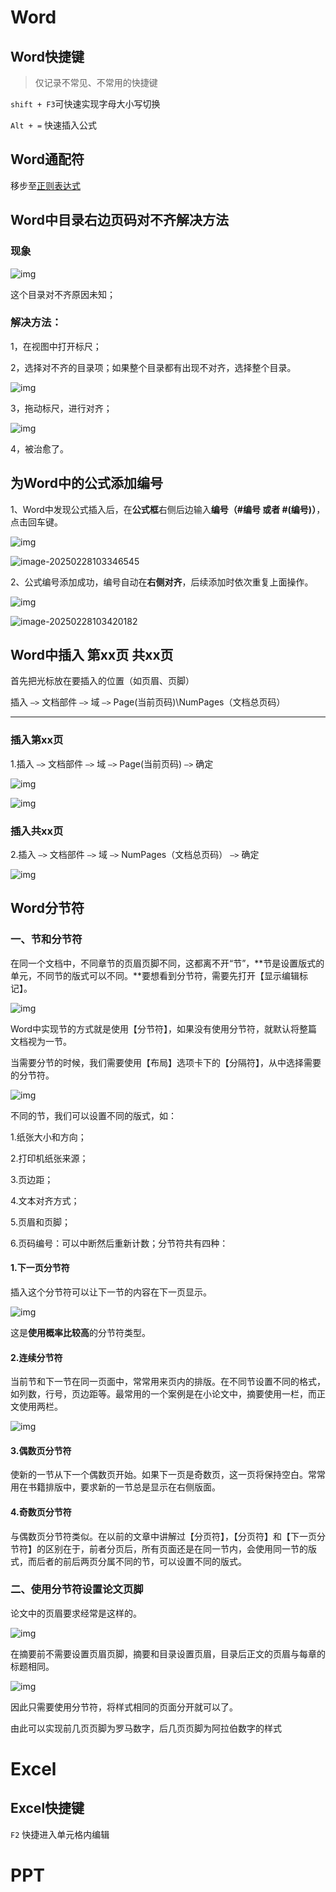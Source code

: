 # 

# Word

## Word快捷键

> 仅记录不常见、不常用的快捷键

`shift + F3`可快速实现字母大小写切换

`Alt + =` 快速插入公式

## Word通配符

移步至[正则表达式](/study/工具技巧/正则表达式?id=五、Word通配符替换)

## Word中目录右边页码对不齐解决方法

### 现象

![img](./assets/Office/9fe56768e3e6f88adf9930b9ad37f184.png)

这个目录对不齐原因未知；

### 解决方法：

1，在视图中打开标尺；

2，选择对不齐的目录项；如果整个目录都有出现不对齐，选择整个目录。

![img](./assets/Office/dbc8aaa6ea20b8139d0779414295928a.png)

3，拖动标尺，进行对齐；

![img](./assets/Office/3b6cb08a9e0b88fc89f135ccb41c13d8.png)

4，被治愈了。

## 为Word中的公式添加编号

1、Word中发现公式插入后，在**公式框**右侧后边输入**编号（#编号 或者 #(编号)）**，点击回车键。

![img](./assets/Office/1a5dff47240032fdff6b448c6112f2dafd11abb7.png@884w_362h.webp)

![image-20250228103346545](./assets/Office/image-20250228103346545.png)



2、公式编号添加成功，编号自动在**右侧对齐**，后续添加时依次重复上面操作。

![img](./assets/Office/c2d0e4888a1639e64f2ae8b062c37a998a276e44.png@1192w.webp)

![image-20250228103420182](./assets/Office/image-20250228103420182.png)

## Word中插入 第xx页 共xx页

首先把光标放在要插入的位置（如页眉、页脚）

插入 `—>` 文档部件 `—>` 域 `—>` Page(当前页码)\NumPages（文档总页码）

------

### 插入第xx页

1.插入 `—>` 文档部件 `—>` 域 `—>` Page(当前页码) `—>` 确定

![img](./assets/Office/9326b4749275e9fcf2f7f509bddd452f.png)

![img](./assets/Office/d9a4a44fb83769eaa1f485815b1f2393.png)

### 插入共xx页

2.插入 `—>` 文档部件 `—>` 域 `—>` NumPages（文档总页码） `—>` 确定

![img](./assets/Office/ead92a162b204d8e62b231e79553d6b7.png)

## Word分节符

### 一、节和分节符

在同一个文档中，不同章节的页眉页脚不同，这都离不开“节”，**节是设置版式的单元，不同节的版式可以不同。**要想看到分节符，需要先打开【显示编辑标记】。

![img](./assets/Office/v2-08ad9432ae9d36c847176288cf58d69a_1440w.webp)

Word中实现节的方式就是使用【分节符】，如果没有使用分节符，就默认将整篇文档视为一节。

当需要分节的时候，我们需要使用【布局】选项卡下的【分隔符】，从中选择需要的分节符。

![img](./assets/Office/v2-431e4af06f5e7f47dbf65cbb49c73d92_1440w.webp)

不同的节，我们可以设置不同的版式，如：

1.纸张大小和方向；

2.打印机纸张来源；

3.页边距；

4.文本对齐方式；

5.页眉和页脚；

6.页码编号：可以中断然后重新计数；分节符共有四种：

#### 1.下一页分节符

插入这个分节符可以让下一节的内容在下一页显示。

![img](./assets/Office/v2-8667ef4a44d1a42bc5ab48807c3a0731_1440w.webp)

这是**使用概率比较高**的分节符类型。

#### 2.连续分节符

当前节和下一节在同一页面中，常常用来页内的排版。在不同节设置不同的格式，如列数，行号，页边距等。最常用的一个案例是在小论文中，摘要使用一栏，而正文使用两栏。

![img](./assets/Office/v2-2d7656a83a6317be5c235401fb61368e_1440w.webp)

#### 3.偶数页分节符

使新的一节从下一个偶数页开始。如果下一页是奇数页，这一页将保持空白。常常用在书籍排版中，要求新的一节总是显示在右侧版面。

#### 4.奇数页分节符

与偶数页分节符类似。在以前的文章中讲解过【分页符】，【分页符】和【下一页分节符】的区别在于，前者分页后，所有页面还是在同一节内，会使用同一节的版式，而后者的前后两页分属不同的节，可以设置不同的版式。

### 二、使用分节符设置论文页脚

论文中的页眉要求经常是这样的。

![img](./assets/Office/v2-be344817322aa43dcfb9beafda03bb05_1440w.webp)

在摘要前不需要设置页眉页脚，摘要和目录设置页眉，目录后正文的页眉与每章的标题相同。

![img](./assets/Office/v2-4657bf96ce59ad0aa7c68508233d30c4_1440w.webp)

因此只需要使用分节符，将样式相同的页面分开就可以了。

由此可以实现前几页页脚为罗马数字，后几页页脚为阿拉伯数字的样式

# Excel

## Excel快捷键

`F2` 快捷进入单元格内编辑

# PPT

